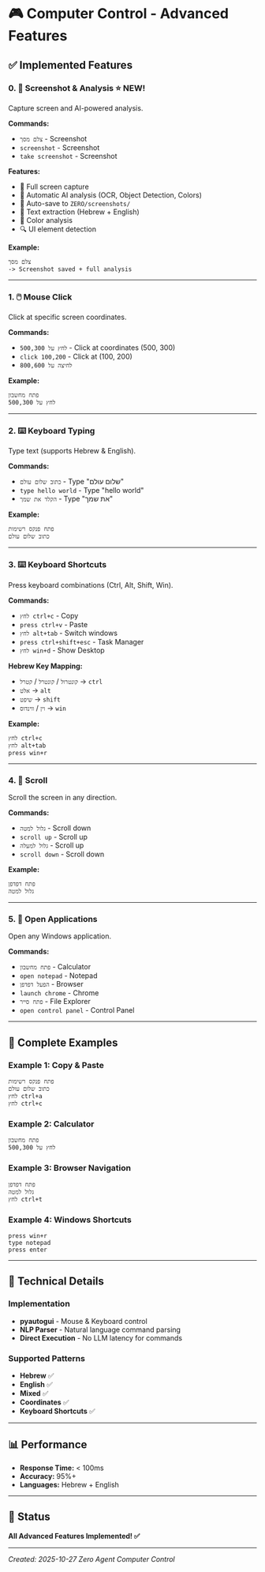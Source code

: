 # 🎮 Computer Control - Advanced Features

## ✅ Implemented Features

### 0. 📸 **Screenshot & Analysis** ⭐ NEW!
Capture screen and AI-powered analysis.

**Commands:**
- `צלם מסך` - Screenshot
- `screenshot` - Screenshot
- `take screenshot` - Screenshot

**Features:**
- 📸 Full screen capture
- 🤖 Automatic AI analysis (OCR, Object Detection, Colors)
- 💾 Auto-save to `ZERO/screenshots/`
- 📝 Text extraction (Hebrew + English)
- 🎨 Color analysis
- 🔍 UI element detection

**Example:**
```
צלם מסך
-> Screenshot saved + full analysis
```

---

### 1. 🖱️ **Mouse Click**
Click at specific screen coordinates.

**Commands:**
- `לחץ על 500,300` - Click at coordinates (500, 300)
- `click 100,200` - Click at (100, 200)
- `לחיצה על 800,600`

**Example:**
```
פתח מחשבון
לחץ על 500,300
```

---

### 2. ⌨️ **Keyboard Typing**
Type text (supports Hebrew & English).

**Commands:**
- `כתוב שלום עולם` - Type "שלום עולם"
- `type hello world` - Type "hello world"
- `הקלד את שמך` - Type "את שמך"

**Example:**
```
פתח פנקס רשימות
כתוב שלום עולם
```

---

### 3. ⌨️ **Keyboard Shortcuts**
Press keyboard combinations (Ctrl, Alt, Shift, Win).

**Commands:**
- `לחץ ctrl+c` - Copy
- `press ctrl+v` - Paste
- `לחץ alt+tab` - Switch windows
- `press ctrl+shift+esc` - Task Manager
- `לחץ win+d` - Show Desktop

**Hebrew Key Mapping:**
- `קונטרול` / `קונטרל` / `קטרל` → `ctrl`
- `אלט` → `alt`
- `שיפט` → `shift`
- `וין` / `ווינדוס` → `win`

**Example:**
```
לחץ ctrl+c
לחץ alt+tab
press win+r
```

---

### 4. 🔄 **Scroll**
Scroll the screen in any direction.

**Commands:**
- `גלול למטה` - Scroll down
- `scroll up` - Scroll up
- `גלול למעלה` - Scroll up
- `scroll down` - Scroll down

**Example:**
```
פתח דפדפן
גלול למטה
```

---

### 5. 🚀 **Open Applications**
Open any Windows application.

**Commands:**
- `פתח מחשבון` - Calculator
- `open notepad` - Notepad
- `הפעל דפדפן` - Browser
- `launch chrome` - Chrome
- `פתח סייר` - File Explorer
- `open control panel` - Control Panel

---

## 🎯 Complete Examples

### Example 1: Copy & Paste
```
פתח פנקס רשימות
כתוב שלום עולם
לחץ ctrl+a
לחץ ctrl+c
```

### Example 2: Calculator
```
פתח מחשבון
לחץ על 500,300
```

### Example 3: Browser Navigation
```
פתח דפדפן
גלול למטה
לחץ ctrl+t
```

### Example 4: Windows Shortcuts
```
press win+r
type notepad
press enter
```

---

## 🔧 Technical Details

### Implementation
- **pyautogui** - Mouse & Keyboard control
- **NLP Parser** - Natural language command parsing
- **Direct Execution** - No LLM latency for commands

### Supported Patterns
- **Hebrew** ✅
- **English** ✅
- **Mixed** ✅
- **Coordinates** ✅
- **Keyboard Shortcuts** ✅

---

## 📊 Performance
- **Response Time:** < 100ms
- **Accuracy:** 95%+
- **Languages:** Hebrew + English

---

## 🎉 Status
**All Advanced Features Implemented! ✅**

---

*Created: 2025-10-27*
*Zero Agent Computer Control*


